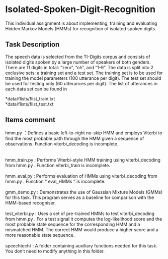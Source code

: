 # Isolated-Spoken-Digit-Recognition
This individual assignment is about implementing, training and evaluating Hidden Markov Models (HMMs) for recognition of isolated spoken digits.


Task Description
---------
The speech data is selected from the TI-Digits corpus and consists of isolated digits spoken by a large number of speakers of both genders. There are 11 digits in total: “zero”, “oh”, and “1-9”. The data is split into 2 exclusive sets: a training set and a test set. The training set is to be used for training the model parameters (100 utterance per digit). The test set should be used for testing only (60 utterances per digit). The list of utterances in each data set can be found in

*data/flists/flist_train.txt</br>
*data/flists/flist_test.txt

Items comment
----
hmm.py ：Defines a basic left-to-right no-skip HMM and employs Viterbi to find the most probable path through the HMM given a sequence of
         observations. Function viterbi_decoding is incomplete.</br>
</br>         
hmm_train.py : Performs Viterbi-style HMM training using viterbi_decoding from hmm.py . Function viterbi_train is incomplete.</br>
</br> 
hmm_eval.py : Performs evaluation of HMMs using viterbi_decoding from hmm.py . Function “ eval_HMMs ” is incomplete.</br>
</br> 
gmm_demo.py : Demonstrates the use of Gaussian Mixture Models (GMMs) for this task. This program serves as a baseline for comparison with               the HMM-based recogniser. <br>
</br> 
test_viterbi.py : Uses a set of pre-trained HMMs to test viterbi_decoding from hmm.py . For a test signal it computes the log-likelihood                     score and the most probable state sequence for the corresponding HMM and a mismatched HMM. The correct HMM would produce                   a higher score and a more reasonable state sequence.</br>
</br> 
speechtech/ : A folder containing auxiliary functions needed for this task. You don’t need to modify anything in this folder.
